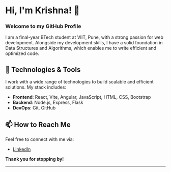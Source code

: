 # Hi, I'm Krishna! 👋  
### Welcome to my GitHub Profile

I am a final-year BTech student at VIIT, Pune, with a strong passion for web development. Alongside my development skills, I have a solid foundation in Data Structures and Algorithms, which enables me to write efficient and optimized code.

## 🔧 Technologies & Tools

I work with a wide range of technologies to build scalable and efficient solutions. My stack includes:

- **Frontend**: React, Vite, Angular, JavaScript, HTML, CSS, Bootstrap
- **Backend**: Node.js, Express, Flask
- **DevOps**: Git, GitHub

## 📫 How to Reach Me

Feel free to connect with me via:
- [LinkedIn]([https://www.linkedin.com/in/your-linkedin](https://www.linkedin.com/in/krishna-gupta-838627229/))


**Thank you for stopping by!**

---

